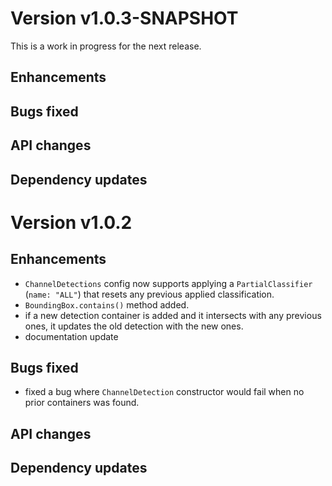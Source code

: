 <!--
SPDX-FileCopyrightText: 2024 Carlo Castoldi <carlo.castoldi@outlook.com>

SPDX-License-Identifier: CC0-1.0
-->
# Version v1.0.3-SNAPSHOT
This is a work in progress for the next release.
## Enhancements
## Bugs fixed
## API changes
## Dependency updates


# Version v1.0.2
## Enhancements
 - `ChannelDetections` config now supports applying a `PartialClassifier` (`name: "ALL"`)  that resets any previous applied classification.
 - `BoundingBox.contains()` method added.
 - if a new detection container is added and it intersects with any previous ones, it updates the old detection with the new ones.
 - documentation update
## Bugs fixed
 - fixed a bug where `ChannelDetection` constructor would fail when no prior containers was found.
## API changes
## Dependency updates
